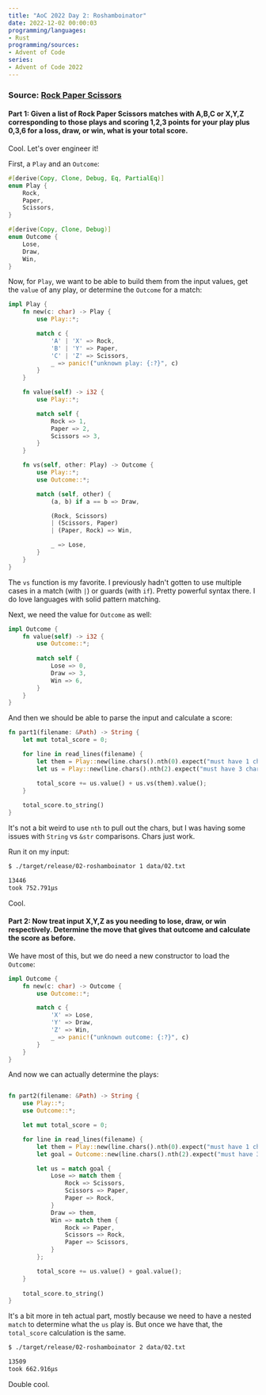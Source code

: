 ```yaml
---
title: "AoC 2022 Day 2: Roshamboinator"
date: 2022-12-02 00:00:03
programming/languages:
- Rust
programming/sources:
- Advent of Code
series:
- Advent of Code 2022
---
```

### Source: [Rock Paper Scissors](https://adventofcode.com/2022/day/2)

#### **Part 1:** Given a list of Rock Paper Scissors matches with A,B,C or X,Y,Z corresponding to those plays and scoring 1,2,3 points for your play plus 0,3,6 for a loss, draw, or win, what is your total score. 

<!--more-->

Cool. Let's over engineer it!

First, a `Play` and an `Outcome`:

```rust
#[derive(Copy, Clone, Debug, Eq, PartialEq)]
enum Play {
    Rock,
    Paper,
    Scissors,
}

#[derive(Copy, Clone, Debug)]
enum Outcome {
    Lose,
    Draw,
    Win,
}
```

Now, for `Play`, we want to be able to build them from the input values, get the `value` of any play, or determine the `Outcome` for a match:

```rust
impl Play {
    fn new(c: char) -> Play {
        use Play::*;

        match c {
            'A' | 'X' => Rock,
            'B' | 'Y' => Paper,
            'C' | 'Z' => Scissors,
            _ => panic!("unknown play: {:?}", c)
        }
    }

    fn value(self) -> i32 {
        use Play::*;

        match self {
            Rock => 1,
            Paper => 2,
            Scissors => 3,
        }
    }

    fn vs(self, other: Play) -> Outcome {
        use Play::*;
        use Outcome::*;

        match (self, other) {
            (a, b) if a == b => Draw,

            (Rock, Scissors)
            | (Scissors, Paper)
            | (Paper, Rock) => Win,

            _ => Lose,
        }
    }
}
```

The `vs` function is my favorite. I previously hadn't gotten to use multiple cases in a match (with `|`) or guards (with `if`). Pretty powerful syntax there. I do love languages with solid pattern matching. 

Next, we need the value for `Outcome` as well:

```rust
impl Outcome {
    fn value(self) -> i32 {
        use Outcome::*;
        
        match self {
            Lose => 0,
            Draw => 3,
            Win => 6,
        }
    }
}
```

And then we should be able to parse the input and calculate a score:

```rust
fn part1(filename: &Path) -> String {
    let mut total_score = 0;

    for line in read_lines(filename) {
        let them = Play::new(line.chars().nth(0).expect("must have 1 char per line"));
        let us = Play::new(line.chars().nth(2).expect("must have 3 chars per line"));

        total_score += us.value() + us.vs(them).value();
    }
    
    total_score.to_string()
}
```

It's not a bit weird to use `nth` to pull out the chars, but I was having some issues with `String` vs `&str` comparisons. Chars just work. 

Run it on my input:

```bash
$ ./target/release/02-roshamboinator 1 data/02.txt

13446
took 752.791µs
```

Cool. 

#### **Part 2:** Now treat input X,Y,Z as you needing to lose, draw, or win respectively. Determine the move that gives that outcome and calculate the score as before. 

We have most of this, but we do need a new constructor to load the `Outcome`:

```rust
impl Outcome {
    fn new(c: char) -> Outcome {
        use Outcome::*;

        match c {
            'X' => Lose,
            'Y' => Draw,
            'Z' => Win,
            _ => panic!("unknown outcome: {:?}", c)
        }
    }
}
```

And now we can actually determine the plays:

```rust

fn part2(filename: &Path) -> String {
    use Play::*;
    use Outcome::*;

    let mut total_score = 0;

    for line in read_lines(filename) {
        let them = Play::new(line.chars().nth(0).expect("must have 1 char per line"));
        let goal = Outcome::new(line.chars().nth(2).expect("must have 3 chars per line"));

        let us = match goal {
            Lose => match them {
                Rock => Scissors,
                Scissors => Paper,
                Paper => Rock,
            }
            Draw => them,
            Win => match them {
                Rock => Paper,
                Scissors => Rock,
                Paper => Scissors,
            }
        };

        total_score += us.value() + goal.value();
    }
    
    total_score.to_string()
}
```

It's a bit more in teh actual part, mostly because we need to have a nested `match` to determine what the `us` play is. But once we have that, the `total_score` calculation is the same. 


```bash
$ ./target/release/02-roshamboinator 2 data/02.txt

13509
took 662.916µs
```

Double cool. 